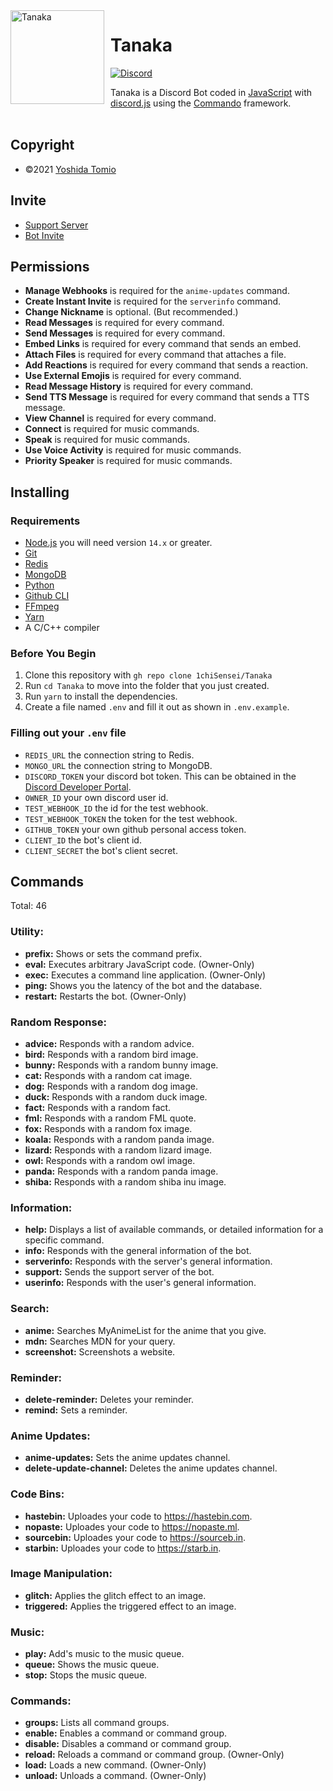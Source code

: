 <img src="https://cdn.discordapp.com/avatars/804605929944645672/573a4c5b59caaf0b48c422b40f11d3ed.png?size=4096" width="150" height="150" align="left" style="float: left; margin: 0 10px 0 0;" alt="Tanaka" />

# Tanaka

[![Discord](https://discord.com/api/guilds/830047984573480970/embed.png)](https://discord.gg/zGvtAnGhdP)

Tanaka is a Discord Bot coded in [JavaScript](https://www.javascript.com/) with [discord.js](https://discord.js.org) using the [Commando](https://github.com/discordjs/Commando) framework.
<br />
<br />

## Copyright

- ©2021 [Yoshida Tomio](https://github.com/1chiSensei)

## Invite

- [Support Server](https://discord.gg/zGvtAnGhdP)
- [Bot Invite](https://peico.xyz/T4DQP)

## Permissions

- **Manage Webhooks** is required for the `anime-updates` command.
- **Create Instant Invite** is required for the `serverinfo` command.
- **Change Nickname** is optional. (But recommended.)
- **Read Messages** is required for every command.
- **Send Messages** is required for every command.
- **Embed Links** is required for every command that sends an embed.
- **Attach Files** is required for every command that attaches a file.
- **Add Reactions** is required for every command that sends a reaction.
- **Use External Emojis** is required for every command.
- **Read Message History** is required for every command.
- **Send TTS Message** is required for every command that sends a TTS message.
- **View Channel** is required for every command.
- **Connect** is required for music commands.
- **Speak** is required for music commands.
- **Use Voice Activity** is required for music commands.
- **Priority Speaker** is required for music commands.

## Installing

### Requirements

- [Node.js](https://nodejs.org) you will need version `14.x` or greater.
- [Git](https://git-scm.com)
- [Redis](https://redis.io/)
- [MongoDB](https://www.mongodb.com/)
- [Python](https://www.python.org/)
- [Github CLI](https://cli.github.com)
- [FFmpeg](https://www.ffmpeg.org/)
- [Yarn](https://yarnpkg.com/)
- A C/C++ compiler

### Before You Begin

1. Clone this repository with `gh repo clone 1chiSensei/Tanaka`
2. Run `cd Tanaka` to move into the folder that you just created.
3. Run `yarn` to install the dependencies.
4. Create a file named `.env` and fill it out as shown in `.env.example`.

### Filling out your `.env` file

- `REDIS_URL` the connection string to Redis.
- `MONGO_URL` the connection string to MongoDB.
- `DISCORD_TOKEN` your discord bot token. This can be obtained in the [Discord Developer Portal](https://discord.com/developers/applications).
- `OWNER_ID` your own discord user id.
- `TEST_WEBHOOK_ID` the id for the test webhook.
- `TEST_WEBHOOK_TOKEN` the token for the test webhook.
- `GITHUB_TOKEN` your own github personal access token.
- `CLIENT_ID` the bot's client id.
- `CLIENT_SECRET` the bot's client secret.

## Commands

Total: 46

### Utility:

* **prefix:** Shows or sets the command prefix.
* **eval:** Executes arbitrary JavaScript code. (Owner-Only)
* **exec:** Executes a command line application. (Owner-Only)
* **ping:** Shows you the latency of the bot and the database.
* **restart:** Restarts the bot. (Owner-Only)

### Random Response:

* **advice:** Responds with a random advice.
* **bird:** Responds with a random bird image.
* **bunny:** Responds with a random bunny image.
* **cat:** Responds with a random cat image.
* **dog:** Responds with a random dog image.
* **duck:** Responds with a random duck image.
* **fact:** Responds with a random fact.
* **fml:** Responds with a random FML quote.
* **fox:** Responds with a random fox image.
* **koala:** Responds with a random panda image.
* **lizard:** Responds with a random lizard image.
* **owl:** Responds with a random owl image.
* **panda:** Responds with a random panda image.
* **shiba:** Responds with a random shiba inu image.

### Information:

* **help:** Displays a list of available commands, or detailed information for a specific command.
* **info:** Responds with the general information of the bot.
* **serverinfo:** Responds with the server's general information.
* **support:** Sends the support server of the bot.
* **userinfo:** Responds with the user's general information.

### Search:

* **anime:** Searches MyAnimeList for the anime that you give.
* **mdn:** Searches MDN for your query.
* **screenshot:** Screenshots a website.

### Reminder:

* **delete-reminder:** Deletes your reminder.
* **remind:** Sets a reminder.

### Anime Updates:

* **anime-updates:** Sets the anime updates channel.
* **delete-update-channel:** Deletes the anime updates channel.

### Code Bins:

* **hastebin:** Uploades your code to https://hastebin.com.
* **nopaste:** Uploades your code to https://nopaste.ml.
* **sourcebin:** Uploades your code to https://sourceb.in.
* **starbin:** Uploades your code to https://starb.in.

### Image Manipulation:

* **glitch:** Applies the glitch effect to an image.
* **triggered:** Applies the triggered effect to an image.

### Music:

* **play:** Add's music to the music queue.
* **queue:** Shows the music queue.
* **stop:** Stops the music queue.

### Commands:

* **groups:** Lists all command groups.
* **enable:** Enables a command or command group.
* **disable:** Disables a command or command group.
* **reload:** Reloads a command or command group. (Owner-Only)
* **load:** Loads a new command. (Owner-Only)
* **unload:** Unloads a command. (Owner-Only)